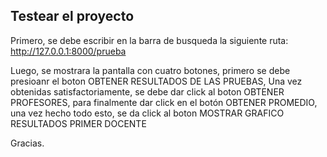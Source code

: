 

## Testear el proyecto

Primero, se debe escribir en la barra de busqueda la siguiente ruta: http://127.0.0.1:8000/prueba

Luego, se mostrara la pantalla con cuatro botones, primero se debe presioanr el boton OBTENER RESULTADOS DE LAS PRUEBAS,
Una vez obtenidas satisfactoriamente, se debe dar click al boton OBTENER PROFESORES, para finalmente dar click en el botón
OBTENER PROMEDIO, una vez hecho todo esto, se da click al boton MOSTRAR GRAFICO RESULTADOS PRIMER DOCENTE

Gracias.

